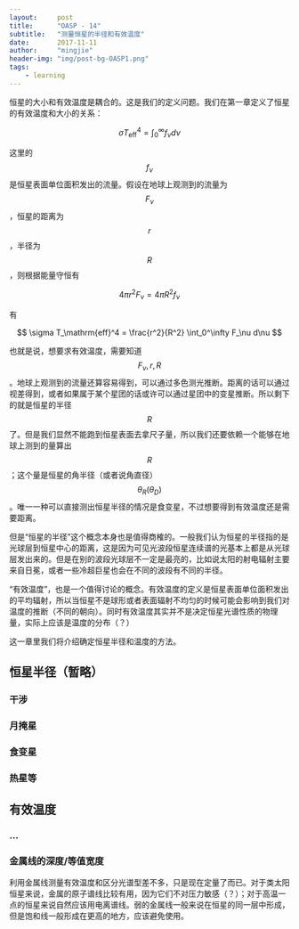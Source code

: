 ```yaml
---
layout:     post
title:      "OASP - 14"
subtitle:   "测量恒星的半径和有效温度"
date:       2017-11-11
author:     "mingjie"
header-img: "img/post-bg-OASP1.png"
tags:
    - learning
---
```


恒星的大小和有效温度是耦合的。这是我们的定义问题。我们在第一章定义了恒星的有效温度和大小的关系：

$$ \sigma T_\mathrm{eff}^4 = \int_0^\infty f_\nu d\nu $$

这里的$$ f_\nu $$是恒星表面单位面积发出的流量。假设在地球上观测到的流量为$$ F_\nu $$，恒星的距离为$$ r $$，半径为$$ R $$，则根据能量守恒有

$$ 4\pi r^2F_\nu = 4\pi R^2f_\nu $$

有

$$ \sigma T_\mathrm{eff}^4 = \frac{r^2}{R^2} \int_0^\infty F_\nu d\nu $$

也就是说，想要求有效温度，需要知道$$ F_\nu, r, R $$。地球上观测到的流量还算容易得到，可以通过多色测光推断。距离的话可以通过视差得到，或者如果属于某个星团的话或许可以通过星团中的变星推断。所以剩下的就是恒星的半径$$ R $$了。但是我们显然不能跑到恒星表面去拿尺子量，所以我们还要依赖一个能够在地球上测到的量算出$$ R $$；这个量是恒星的角半径（或者说角直径）$$ \theta_R (\theta_D) $$。唯一一种可以直接测出恒星半径的情况是食变星，不过想要得到有效温度还是需要距离。

但是“恒星的半径”这个概念本身也是值得商榷的。一般我们认为恒星的半径指的是光球层到恒星中心的距离，这是因为可见光波段恒星连续谱的光基本上都是从光球层发出来的。但是在别的波段光球层不一定是最亮的，比如说太阳的射电辐射主要来自日冕，或者一些冷超巨星也会在不同的波段有不同的半径。

“有效温度”，也是一个值得讨论的概念。有效温度的定义是恒星表面单位面积发出的平均辐射，所以当恒星不是球形或者表面辐射不均匀的时候可能会影响到我们对温度的推断（不同的朝向）。同时有效温度其实并不是决定恒星光谱性质的物理量，实际上应该是温度的分布（？）

这一章里我们将介绍确定恒星半径和温度的方法。

## 恒星半径（暂略）

### 干涉

### 月掩星

### 食变星

### 热星等


## 有效温度

### ...

### 金属线的深度/等值宽度

利用金属线测量有效温度和区分光谱型差不多，只是现在定量了而已。对于类太阳恒星来说，金属的原子谱线比较有用，因为它们不对压力敏感（？）；对于高温一点的恒星来说自然应该用电离谱线。弱的金属线一般来说在恒星的同一层中形成，但是饱和线一般形成在更高的地方，应该避免使用。
